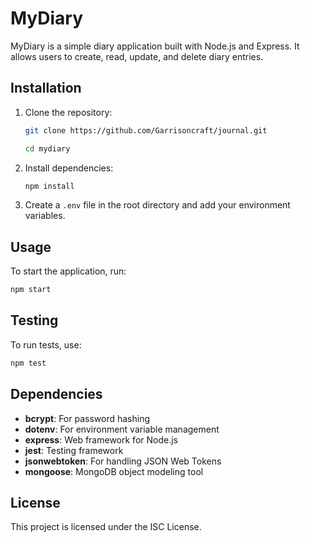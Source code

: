# MyDiary

MyDiary is a simple diary application built with Node.js and Express. It allows users to create, read, update, and delete diary entries.

## Installation

1. Clone the repository:
   ```bash
   git clone https://github.com/Garrisoncraft/journal.git
   
   cd mydiary
   ```

2. Install dependencies:
   ```bash
   npm install
   ```

3. Create a `.env` file in the root directory and add your environment variables.

## Usage

To start the application, run:
```bash
npm start
```

## Testing

To run tests, use:
```bash
npm test
```

## Dependencies

- **bcrypt**: For password hashing
- **dotenv**: For environment variable management
- **express**: Web framework for Node.js
- **jest**: Testing framework
- **jsonwebtoken**: For handling JSON Web Tokens
- **mongoose**: MongoDB object modeling tool

## License

This project is licensed under the ISC License.
